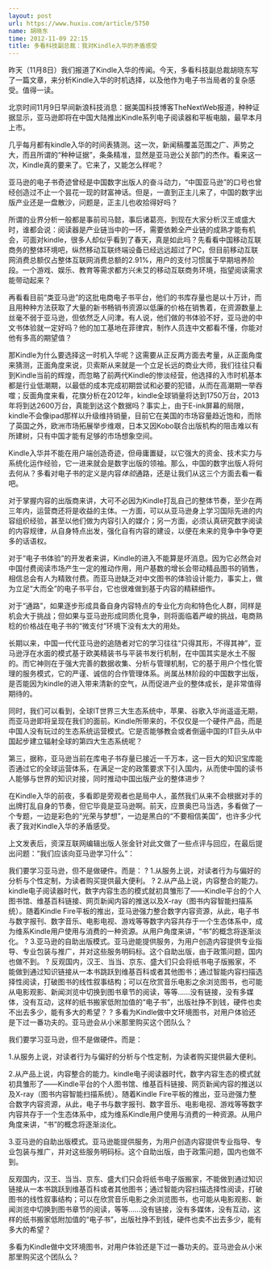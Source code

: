 ```yaml
---
layout: post
url: https://www.huxiu.com/article/5750
name: 胡晓东
time: 2012-11-09 22:15
title: 多看科技副总裁：我对Kindle入华的矛盾感受
---
```

昨天（11月8日）我们报道了Kindle入华的传闻。今天，多看科技副总裁胡晓东写了一篇文章，来分析Kindle入华的时机选择，以及他作为电子书当局者的复杂感受。值得一读。

北京时间11月9日早间新浪科技消息：据美国科技博客TheNextWeb报道，种种证据显示，亚马逊即将在中国大陆推出Kindle系列电子阅读器和平板电脑，最早本月上市。

几乎每月都有kindle入华的时间表猜测。这一次，新闻稿覆盖范围之广、声势之大，而且所谓的“种种证据”，条条精准，显然是亚马逊公关部门的杰作。看来这一次，Kindle真的要来了。它来了，又能怎么样呢？

亚马逊的电子书奇迹曾经是中国数字出版人的奋斗动力，“中国亚马逊”的口号也曾经创造过不止一个昙花一现的财富神话。但是，一直到正主儿来了，中国的数字出版产业还是一盘散沙，问题是，正主儿也收拾得好吗？

所谓的业界分析一般都是事前司马懿，事后诸葛亮，到现在大家分析汉王或盛大时，谁都会说：阅读器是产业链当中的一环，需要依赖全产业链的成熟才能有机会，可面对kindle，很多人却似乎看到了春天，真是如此吗？先看看中国移动互联商务的整体环境吧，纵然移动互联终端设备已经远远超过了PC，但目前移动互联网消费总额仅占整体互联网消费总额的2.91%，用户的支付习惯属于早期培养阶段。一个游戏、娱乐、教育等需求都方兴未艾的移动互联商务环境，指望阅读需求能带动起来？

再看看目前“类亚马逊”的这批电商电子书平台，他们的书库存量也是以十万计，而且用种种方法获取了大量的新书畅销书资源以低廉的价格在销售着，在资源数量上丝毫不弱于亚马逊，但依然乏人问津。有人说，他们做的书体验不好，亚马逊的中文书体验就一定好吗？他的加工基地在菲律宾，制作人员连中文都看不懂，你能对他有多高的期望值？

那Kindle为什么要选择这一时机入华呢？这需要从正反两方面去考量，从正面角度来猜测，正面角度来说，贝索斯从来就是一个立足长远的商业大师，我们往往只看到Kindle当前的辉煌，而忽略了前两代Kindle的惨淡经营，他选择的入市时机基本都是行业低潮期，以最低的成本完成初期尝试和必要的犯错，从而在高潮期一举吞噬；反面角度来看，花旗分析在2012年，kindle全球销量将达到1750万台，2013年将到达2600万台，真能到达这个数据吗？事实上，由于E-ink屏幕的局限，kindle不会像ipad那样以升级维持销量，目前它在美国的市场容量趋近饱和，而除了英国之外，欧洲市场拓展举步维艰，日本又因Kobo联合出版机构的阻击难以有所建树，只有中国才能有足够的市场想象空间。

Kindle入华并不能在用户端创造奇迹，但毋庸置疑，以它强大的资金、技术实力与系统化运作经验，它一进来就会是数字出版的领袖。那么，中国的数字出版人将何去何从？多看对电子书的定义是内容*体验*通路，还是让我们从这三个方面去看一看吧。

对于掌握内容的出版商来讲，大可不必因为Kindle打乱自己的整体节奏，至少在两三年内，运营商还将是收益的主体。一方面，可以从亚马逊身上学习国际先进的内容组织经验，甚至以他们做为内容引入的媒介；另一方面，必须认真研究数字阅读的内容规律，从自身特点出发，强化自有内容的建设，以便在未来的竞争中争夺更多的话语权。

对于“电子书体验”的开发者来讲，Kindle的进入不能算是坏消息。因为它必然会对中国付费阅读市场产生一定的推动作用，用户基数的增长会带动精品图书的销售，相信总会有人为精致付费。而亚马逊缺乏对中文图书的体验设计能力，事实上，做为立足“大而全”的电子书平台，它也很难做到基于内容的精耕细作。

对于“通路”，如果逐步形成具备自身内容特点的专业化方向和特色化人群，同样是机会大于挑战；但如果与亚马逊形成同质化竞争，则将面临着严峻的挑战，电商熟稔的价格战在电子书的“微支付”环境下没有太大的用处。

长期以来，中国一代代亚马逊的追随者对它的学习往往“只得其形，不得其神”，亚马逊浮在水面的模式基于欧美精装书与平装书发行机制，在中国其实是水土不服的。而它神则在于强大完善的数据收集、分析与管理机制，它的基于用户个性化管理的服务模式，它的严谨、诚信的合作管理体系。尚属丛林阶段的中国数字出版，是否能因为kindle的进入带来清新的空气，从而促进产业的整体成长，是非常值得期待的。

同时，我们可以看到，全球IT世界三大生态系统中，苹果、谷歌入华尚遥遥无期，而亚马逊即将呈现在我们的面前。Kindle所带来的，不仅仅是一个硬件产品，而是中国人没有玩过的生态系统运营模式。它是否能够教会或者倒逼中国的IT巨头从中国起步建立辐射全球的第四大生态系统呢？

第三，据称，亚马逊当前在库电子书存量已接近一千万本，这一巨大的知识宝库能否通过它的全球运营体系，在满足一定的政策要求下引入国内，从而使中国的读书人能够与世界的知识对接，同时推动中国出版产业的整体进步？

在Kindle入华的前夜，多看即是旁观者也是局中人，虽然我们从来不会根据对手的出牌打乱自身的节奏，但它毕竟是亚马逊啊。前天，应景奥巴马当选，多看做了一个专题，一边是彩色的“光荣与梦想”，一边是黑白的“不要相信美国”，也许多少代表了我对Kindle入华的矛盾感受。

上文发表后，资深互联网编辑出版人张金针对此文做了一些点评与回应，在最后提出问题：“我们应该向亚马逊学习什么”：

我们要学习亚马逊，但不是做硬件。而是： ? 1.从服务上说，对读者行为与偏好的分析与个性定制，为读者购买提供最大便利。 ? 2.从产品上说，内容整合的能力。kindle电子阅读器时代，数字内容生态的模式就初具雏形了——Kindle平台的个人图书馆、维基百科链接、网页新闻内容的推送以及X-ray（图书内容智能扫描系统）。随着Kindle Fire平板的推出，亚马逊强力整合数字内容资源，从此，电子书与数字报刊、数字音乐、电影电视、游戏等等数字内容共存于一个生态体系中，成为维系Kindle用户使用与消费的一种资源。从用户角度来讲，“书”的概念将逐渐淡化。 ? 3.亚马逊的自助出版模式。亚马逊能提供服务，为用户创造内容提供专业指导、专业包装与推广，并对这些服务明码标。这个自助出版，由于政策问题，国内也做不到。 ? 反观国内，汉王、当当、京东、盛大们只会将纸书电子版搬家，不能做到通过知识链接从一本书跳跃到维基百科或者其他图书；通过智能内容扫描选择性阅读，打破图书的线性叙事结构；可以在欣赏音乐电影之余浏览图书，也可能从电影观影、新闻浏览中切换到图书章节的阅读，等等……没有链接，没有多媒体，没有互动，这样的纸书搬家低附加值的“电子书”，出版社挣不到钱，硬件也卖不出去多少，能有多大的希望？ ? 多看为Kindle做中文环境图书，对用户体验还是下过一番功夫的。亚马逊会从小米那里购买这个团队么？

我们要学习亚马逊，但不是做硬件。而是：

1.从服务上说，对读者行为与偏好的分析与个性定制，为读者购买提供最大便利。

2.从产品上说，内容整合的能力。kindle电子阅读器时代，数字内容生态的模式就初具雏形了——Kindle平台的个人图书馆、维基百科链接、网页新闻内容的推送以及X-ray（图书内容智能扫描系统）。随着Kindle Fire平板的推出，亚马逊强力整合数字内容资源，从此，电子书与数字报刊、数字音乐、电影电视、游戏等等数字内容共存于一个生态体系中，成为维系Kindle用户使用与消费的一种资源。从用户角度来讲，“书”的概念将逐渐淡化。

3.亚马逊的自助出版模式。亚马逊能提供服务，为用户创造内容提供专业指导、专业包装与推广，并对这些服务明码标。这个自助出版，由于政策问题，国内也做不到。

反观国内，汉王、当当、京东、盛大们只会将纸书电子版搬家，不能做到通过知识链接从一本书跳跃到维基百科或者其他图书；通过智能内容扫描选择性阅读，打破图书的线性叙事结构；可以在欣赏音乐电影之余浏览图书，也可能从电影观影、新闻浏览中切换到图书章节的阅读，等等……没有链接，没有多媒体，没有互动，这样的纸书搬家低附加值的“电子书”，出版社挣不到钱，硬件也卖不出去多少，能有多大的希望？

多看为Kindle做中文环境图书，对用户体验还是下过一番功夫的。亚马逊会从小米那里购买这个团队么？

